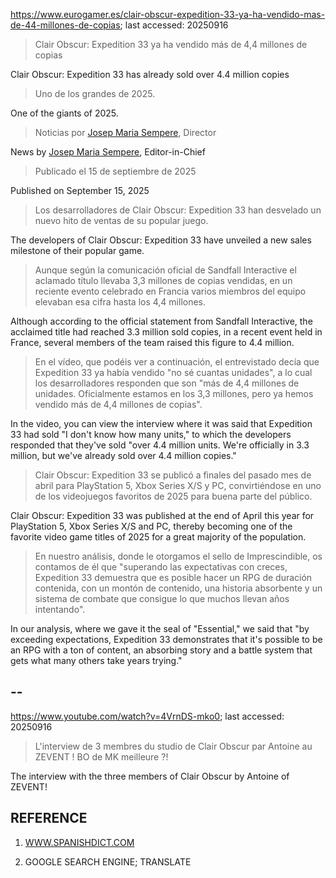 https://www.eurogamer.es/clair-obscur-expedition-33-ya-ha-vendido-mas-de-44-millones-de-copias; last accessed: 20250916

> Clair Obscur: Expedition 33 ya ha vendido más de 4,4 millones de copias

Clair Obscur: Expedition 33 has already sold over 4.4 million copies

> Uno de los grandes de 2025.

One of the giants of 2025.

> Noticias por [Josep Maria Sempere](https://www.eurogamer.es/authors/josep-maria-sempere), Director

News by [Josep Maria Sempere](https://www.eurogamer.es/authors/josep-maria-sempere), Editor-in-Chief

> Publicado el 15 de septiembre de 2025

Published on September 15, 2025

> Los desarrolladores de Clair Obscur: Expedition 33 han desvelado un nuevo hito de ventas de su popular juego.

The developers of Clair Obscur: Expedition 33 have unveiled a new sales milestone of their popular game.

> Aunque según la comunicación oficial de Sandfall Interactive el aclamado título llevaba 3,3 millones de copias vendidas, en un reciente evento celebrado en Francia varios miembros del equipo elevaban esa cifra hasta los 4,4 millones.

Although according to the official statement from Sandfall Interactive, the acclaimed title had reached 3.3 million sold copies, in a recent event held in France, several members of the team raised this figure to 4.4 million.

> En el vídeo, que podéis ver a continuación, el entrevistado decía que Expedition 33 ya había vendido "no sé cuantas unidades", a lo cual los desarrolladores responden que son "más de 4,4 millones de unidades. Oficialmente estamos en los 3,3 millones, pero ya hemos vendido más de 4,4 millones de copias".

In the video, you can view the interview where it was said that Expedition 33 had sold "I don't know how many units," to which the developers responded that they've sold "over 4.4 million units. We're officially in 3.3 million, but we've already sold over 4.4 million copies."

> Clair Obscur: Expedition 33 se publicó a finales del pasado mes de abril para PlayStation 5, Xbox Series X/S y PC, convirtiéndose en uno de los videojuegos favoritos de 2025 para buena parte del público.

Clair Obscur: Expedition 33 was published at the end of April this year for PlayStation 5, Xbox Series X/S and PC, thereby becoming one of the favorite video game titles of 2025 for a great majority of the population.

> En nuestro análisis, donde le otorgamos el sello de Imprescindible, os contamos de él que "superando las expectativas con creces, Expedition 33 demuestra que es posible hacer un RPG de duración contenida, con un montón de contenido, una historia absorbente y un sistema de combate que consigue lo que muchos llevan años intentando". 

In our analysis, where we gave it the seal of "Essential," we said that "by exceeding expectations, Expedition 33 demonstrates that it's possible to be an RPG with a ton of content, an absorbing story and a battle system that gets what many others take years trying."

## --

https://www.youtube.com/watch?v=4VrnDS-mko0; last accessed: 20250916

> L'interview de 3 membres du studio de Clair Obscur par Antoine au ZEVENT ! BO de MK meilleure ?! 

The interview with the three members of Clair Obscur by Antoine of ZEVENT! 


## REFERENCE

1) [WWW.SPANISHDICT.COM](https://www.spanishdict.com)

2) GOOGLE SEARCH ENGINE; TRANSLATE